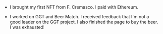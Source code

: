 - I brought my first NFT from F. Cremasco. I paid with Ethereum.

- I worked on GGT and Beer Match. I received feedback that I'm not a good leader on the GGT project. I also finished the page to buy the beer. I was exhausted!
